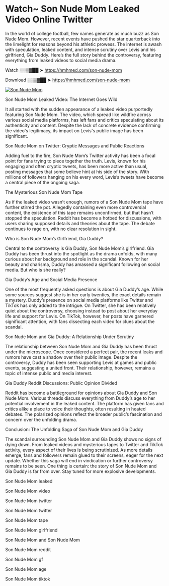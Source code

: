 # Watch~ Son Nude Mom Leaked Video Online Twitter

In the world of college football, few names generate as much buzz as Son Nude Mom. However, recent events have pushed the star quarterback into the limelight for reasons beyond his athletic prowess. The internet is awash with speculation, leaked content, and intense scrutiny over Levis and his girlfriend, Gia Duddy. Here’s the full story behind the controversy, featuring everything from leaked videos to social media drama.

Watch ░░▒▓██ ➤ https://hmhmed.com/son-nude-mom

Download ░░▒▓██ ➤ https://hmhmed.com/son-nude-mom

[![Son Nude Mom](https://i.imgur.com/dJHk4Zq.gif)](https://hmhmed.com/son-nude-mom)

Son Nude Mom Leaked Video: The Internet Goes Wild

It all started with the sudden appearance of a leaked video purportedly featuring Son Nude Mom. The video, which spread like wildfire across various social media platforms, has left fans and critics speculating about its authenticity and content. Despite the lack of concrete evidence confirming the video's legitimacy, its impact on Levis's public image has been significant.

Son Nude Mom on Twitter: Cryptic Messages and Public Reactions

Adding fuel to the fire, Son Nude Mom’s Twitter activity has been a focal point for fans trying to piece together the truth. Levis, known for his engaging and often cryptic tweets, has been more active than usual, posting messages that some believe hint at his side of the story. With millions of followers hanging on his every word, Levis’s tweets have become a central piece of the ongoing saga.

The Mysterious Son Nude Mom Tape

As if the leaked video wasn’t enough, rumors of a Son Nude Mom tape have further stirred the pot. Allegedly containing even more controversial content, the existence of this tape remains unconfirmed, but that hasn’t stopped the speculation. Reddit has become a hotbed for discussions, with users sharing supposed details and theories about the tape. The debate continues to rage on, with no clear resolution in sight.

Who is Son Nude Mom’s Girlfriend, Gia Duddy?

Central to the controversy is Gia Duddy, Son Nude Mom’s girlfriend. Gia Duddy has been thrust into the spotlight as the drama unfolds, with many curious about her background and role in the scandal. Known for her beauty and charisma, Duddy has amassed a significant following on social media. But who is she really?

Gia Duddy’s Age and Social Media Presence

One of the most frequently asked questions is about Gia Duddy’s age. While some sources suggest she is in her early twenties, the exact details remain a mystery. Duddy’s presence on social media platforms like Twitter and TikTok has only added to the intrigue. On Twitter, she has been relatively quiet about the controversy, choosing instead to post about her everyday life and support for Levis. On TikTok, however, her posts have garnered significant attention, with fans dissecting each video for clues about the scandal.

Son Nude Mom and Gia Duddy: A Relationship Under Scrutiny

The relationship between Son Nude Mom and Gia Duddy has been thrust under the microscope. Once considered a perfect pair, the recent leaks and rumors have cast a shadow over their public image. Despite the controversy, Duddy has been seen supporting Levis at games and public events, suggesting a united front. Their relationship, however, remains a topic of intense public and media interest.

Gia Duddy Reddit Discussions: Public Opinion Divided

Reddit has become a battleground for opinions about Gia Duddy and Son Nude Mom. Various threads discuss everything from Duddy’s age to her potential involvement in the leaked content. The platform has given fans and critics alike a place to voice their thoughts, often resulting in heated debates. The polarized opinions reflect the broader public’s fascination and concern over the unfolding drama.

Conclusion: The Unfolding Saga of Son Nude Mom and Gia Duddy

The scandal surrounding Son Nude Mom and Gia Duddy shows no signs of dying down. From leaked videos and mysterious tapes to Twitter and TikTok activity, every aspect of their lives is being scrutinized. As more details emerge, fans and followers remain glued to their screens, eager for the next update. Whether this saga will end in vindication or further controversy remains to be seen. One thing is certain: the story of Son Nude Mom and Gia Duddy is far from over. Stay tuned for more explosive developments.

Son Nude Mom leaked

Son Nude Mom video

Son Nude Mom twitter

Son Nude Mom twitter

Son Nude Mom tape

Son Nude Mom girlfriend

Son Nude Mom and Son Nude Mom

Son Nude Mom reddit

Son Nude Mom gf

Son Nude Mom age

Son Nude Mom tiktok